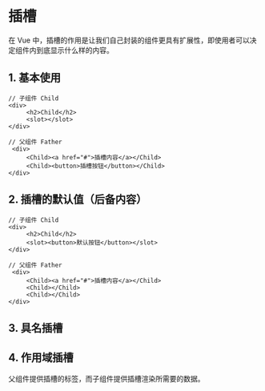 # 插槽

在 Vue 中，插槽的作用是让我们自己封装的组件更具有扩展性，即使用者可以决定组件内到底显示什么样的内容。

## 1. 基本使用

```vue
// 子组件 Child
<div>
     <h2>Child</h2>
     <slot></slot>
</div>
```

```vue
// 父组件 Father
 <div>
     <Child><a href="#">插槽内容</a></Child>
     <Child><button>插槽按钮</button></Child>
</div>
```

## 2. 插槽的默认值（后备内容）

```vue
// 子组件 Child
<div>
     <h2>Child</h2>
     <slot><button>默认按钮</button></slot>
</div>
```

```vue
// 父组件 Father
 <div>
     <Child><a href="#">插槽内容</a></Child>
     <Child></Child>
     <Child></Child>
</div>
```

## 3. 具名插槽

## 4. 作用域插槽

父组件提供插槽的标签，而子组件提供插槽渲染所需要的数据。